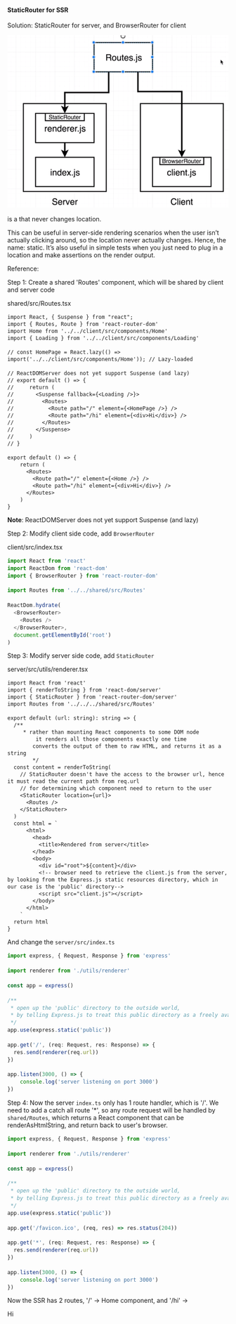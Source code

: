 #### StaticRouter for SSR

Solution: StaticRouter for server, and BrowserRouter for client

![routing](./docs/imgs/routing-ssr.png)

<StaticRouter> is a <Router> that never changes location.

This can be useful in server-side rendering scenarios when the user isn’t actually clicking around, so the location never actually changes. Hence, the name: static. It’s also useful in simple tests when you just need to plug in a location and make assertions on the render output.

Reference: [<StaticRouter>](https://v5.reactrouter.com/web/api/StaticRouter)

Step 1: Create a shared 'Routes' component, which will be shared by client and server code

shared/src/Routes.tsx

```tsx
import React, { Suspense } from "react";
import { Routes, Route } from 'react-router-dom'
import Home from '../../client/src/components/Home'
import { Loading } from '../../client/src/components/Loading'

// const HomePage = React.lazy(() => import('../../client/src/components/Home')); // Lazy-loaded

// ReactDOMServer does not yet support Suspense (and lazy)
// export default () => {
//     return (
//       <Suspense fallback={<Loading />}>
//         <Routes>
//           <Route path="/" element={<HomePage />} />
//           <Route path="/hi" element={<div>Hi</div>} />
//         </Routes>
//       </Suspense>
//     )
// }

export default () => {
    return (
      <Routes>
        <Route path="/" element={<Home />} />
        <Route path="/hi" element={<div>Hi</div>} />
      </Routes>
    )
}
```
**Note**: ReactDOMServer does not yet support Suspense (and lazy)

Step 2: Modify client side code, add `BrowserRouter`

client/src/index.tsx

```js
import React from 'react'
import ReactDom from 'react-dom'
import { BrowserRouter } from 'react-router-dom'

import Routes from '../../shared/src/Routes'

ReactDom.hydrate(
  <BrowserRouter>
    <Routes />
  </BrowserRouter>,
  document.getElementById('root')
)
```


Step 3: Modify server side code, add `StaticRouter`

server/src/utils/renderer.tsx

```tsx
import React from 'react'
import { renderToString } from 'react-dom/server'
import { StaticRouter } from 'react-router-dom/server'
import Routes from '../../../shared/src/Routes'

export default (url: string): string => {
  /**
     * rather than mounting React components to some DOM node
         it renders all those components exactly one time
        converts the output of them to raw HTML, and returns it as a string
        */
  const content = renderToString(
    // StaticRouter doesn't have the access to the browser url, hence it must read the current path from req.url
    // for determining which component need to return to the user
    <StaticRouter location={url}>
      <Routes />
    </StaticRouter>
  )
  const html = `
      <html>
        <head>
          <title>Rendered from server</title>
        </head>
        <body>
          <div id="root">${content}</div>
          <!-- browser need to retrieve the client.js from the server, by looking from the Express.js static resources directory, which in our case is the 'public' directory-->
          <script src="client.js"></script>
        </body>
      </html>
    `
  return html
}

```

And change the `server/src/index.ts`

```ts
import express, { Request, Response } from 'express'

import renderer from './utils/renderer'

const app = express()

/**
 * open up the 'public' directory to the outside world, 
 * by telling Express.js to treat this public directory as a freely available public directory.
 */
app.use(express.static('public'))

app.get('/', (req: Request, res: Response) => {
  res.send(renderer(req.url))
})

app.listen(3000, () => {
    console.log('server listening on port 3000')
})


```

Step 4: Now the server `index.ts` only has 1 route handler, which is '/'. We need to add a catch all route '*', so any route request will be handled by `shared/Routes`, which returns a React component that can be renderAsHtmlString, and return back to user's browser.


```ts
import express, { Request, Response } from 'express'

import renderer from './utils/renderer'

const app = express()

/**
 * open up the 'public' directory to the outside world, 
 * by telling Express.js to treat this public directory as a freely available public directory.
 */
app.use(express.static('public'))

app.get('/favicon.ico', (req, res) => res.status(204))

app.get('*', (req: Request, res: Response) => {
  res.send(renderer(req.url))
})

app.listen(3000, () => {
    console.log('server listening on port 3000')
})

```

Now the SSR has 2 routes, '/' -> Home component, and '/hi' -> <div>Hi</div>


